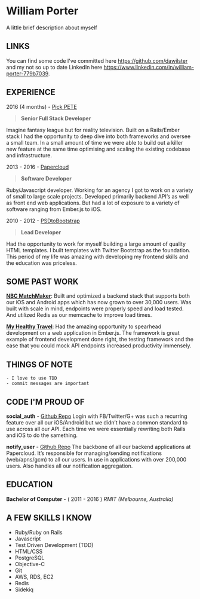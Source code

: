 **William Porter**
==============
A little brief description about myself

LINKS
----------
You can find some code I've committed here https://github.com/dawilster and my not so up to date LinkedIn here https://www.linkedin.com/in/william-porter-779b7039.  

EXPERIENCE
----------

2016 (4 months) -  [Pick PETE](http://pickpete.com)

> **Senior Full Stack Developer**

Imagine fantasy league but for reality television. Built on a Rails/Ember stack I had the opportunity to deep dive into both frameworks and oversee a small team. In a small amount of time we were able to build out a killer new feature at the same time optimising and scaling the existing codebase and infrastructure.

2013 - 2016 - [Papercloud](https://www.papercloud.com.au)

> **Software Developer**

Ruby/Javascript developer. Working for an agency I got to work on a variety of small to large scale projects. Developed primarily backend API’s as well as front end web applications. But had a lot of exposure to a variety of software ranging from Ember.js to iOS.

2010 - 2012 - [PSDtoBootstrap](https://www.psdtobootstrap.com)

> **Lead Developer**

Had the opportunity to work for myself building a large amount of quality HTML templates. I built templates with Twitter Bootstrap as the foundation. This period of my life was amazing with developing my frontend skills and the education was priceless. 

SOME PAST WORK
----------
[**NBC MatchMaker**](https://itunes.apple.com/us/app/nbc-sports-matchmaker/id952349002?mt=8): Built and optimized a backend stack that supports both our iOS and Android apps which has now grown to over 30,000 users. Was built with scale in mind, endpoints were properly speed and load tested. And utilized Redis as our memcache to improve load times. 

[**My Healthy Travel**](myhealthytravel.com.au): Had the amazing opportunity to spearhead development on a web application in Ember.js. The framework is great example of frontend development done right, the testing framework and the ease that you could mock API endpoints increased productivity immensely.

THINGS OF NOTE
----------
	- I love to use TDD
	- commit messages are important
	
CODE I'M PROUD OF
----------
**social_auth** - [Github Repo](https://github.com/Papercloud/social_auth)
 Login with FB/Twitter/G+ was such a recurring feature over all our iOS/Android but we didn’t have a common standard to use across all our API. Each time we were essentially rewriting both Rails and iOS to do the samething.

**notify_user** - [Github Repo](https://github.com/Papercloud/notify_user)
The backbone of all our backend applications at Papercloud. It’s responsible for managing/sending notifications (web/apns/gcm) to all our users. In use in applications with over 200,000 users. Also handles all our notification aggregation. 

EDUCATION
----------
**Bachelor of Computer** - ( 2011 - 2016 )
*RMIT (Melbourne, Australia)*

A FEW SKILLS I KNOW 
----------

 - Ruby/Ruby on Rails
 - Javascript 
 - Test Driven Development (TDD) 
 - HTML/CSS 
 - PostgreSQL 
 - Objective-C 
 - Git 
 - AWS, RDS, EC2 
 - Redis  
 - Sidekiq
